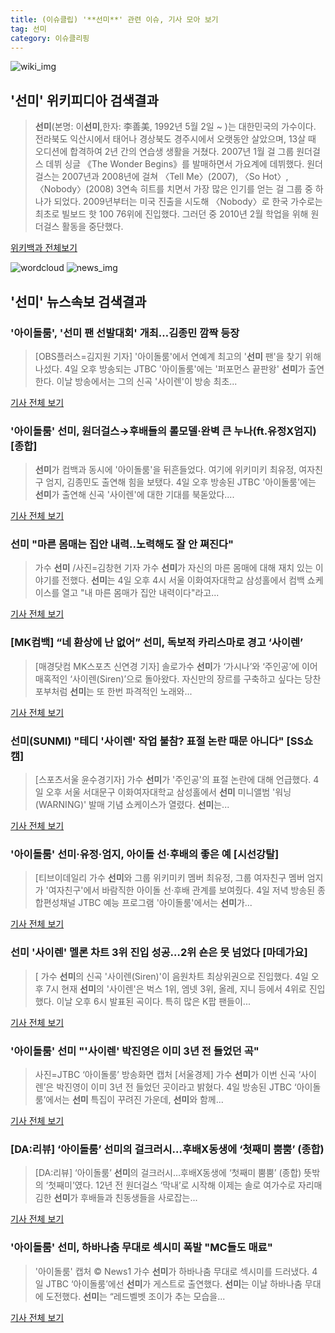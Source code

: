 ```yaml
---
title: (이슈클립) '**선미**' 관련 이슈, 기사 모아 보기
tag: 선미
category: 이슈클리핑
---
```

![wiki_img](https://user-images.githubusercontent.com/42597476/44503234-41136a80-a6d0-11e8-9071-6fc6418eafe4.png)
## **'**선미**'** 위키피디아 검색결과
>**선미**(본명: 이**선미**,한자: 李善美, 1992년 5월 2일 ~ )는 대한민국의 가수이다. 전라북도 익산시에서 태어나 경상북도 경주시에서 오랫동안 살았으며, 13살 때 오디션에 합격하여 2년 간의 연습생 생활을 거쳤다. 2007년 1월 걸 그룹 원더걸스 데뷔 싱글 《The Wonder Begins》를 발매하면서 가요계에 데뷔했다. 원더걸스는 2007년과 2008년에 걸쳐 〈Tell Me〉(2007), 〈So Hot〉, 〈Nobody〉(2008) 3연속 히트를 치면서 가장 많은 인기를 얻는 걸 그룹 중 하나가 되었다. 2009년부터는 미국 진출을 시도해 〈Nobody〉로 한국 가수로는 최초로 빌보드 핫 100 76위에 진입했다. 그러던 중 2010년 2월 학업을 위해 원더걸스 활동을 중단했다.

<a href="https://ko.wikipedia.org/wiki/선미" target="_blank">위키백과 전체보기</a>

![wordcloud](https://s3.ap-northeast-2.amazonaws.com/lyrics101-wordcloud/2018-09-04-1536059115.png)
![news_img](https://user-images.githubusercontent.com/42597476/44507050-1206f400-a6e4-11e8-8d98-7ffbfebb353f.png)
## **'**선미**'** 뉴스속보 검색결과
### '아이돌룸', '**선미** 팬 선발대회' 개최…김종민 깜짝 등장

>[OBS플러스=김지원 기자] '아이돌룸'에서 연예계 최고의 '**선미** 팬'을 찾기 위해 나섰다. 4일 오후 방송되는 JTBC '아이돌룸'에는 '퍼포먼스 끝판왕' **선미**가 출연한다. 이날 방송에서는 그의 신곡 '사이렌'이 방송 최초...

<a href="http://www.obsnews.co.kr/news/articleView.html?idxno=1114206" target="_blank">기사 전체 보기</a>

### '아이돌룸' **선미**, 원더걸스→후배들의 롤모델·완벽 큰 누나(ft.유정X엄지)[종합]

>**선미**가 컴백과 동시에 '아이돌룸'을 뒤흔들었다. 여기에 위키미키 최유정, 여자친구 엄지, 김종민도 출연해 힘을 보탰다. 4일 오후 방송된 JTBC '아이돌룸'에는 **선미**가 출연해 신곡 '사이렌'에 대한 기대를 북돋았다....

<a href="http://www.osen.co.kr/article/G1110982171" target="_blank">기사 전체 보기</a>

### **선미** "마른 몸매는 집안 내력..노력해도 잘 안 쪄진다"

>가수 **선미** /사진=김창현 기자 가수 **선미**가 자신의 마른 몸매에 대해 재치 있는 이야기를 전했다. **선미**는 4일 오후 4시 서울 이화여자대학교 삼성홀에서 컴백 쇼케이스를 열고 "내 마른 몸매가 집안 내력이다"라고...

<a href="http://star.mt.co.kr/stview.php?no=2018090417003250509" target="_blank">기사 전체 보기</a>

### [MK컴백] “네 환상에 난 없어” **선미**, 독보적 카리스마로 경고 ‘사이렌’

>[매경닷컴 MK스포츠 신연경 기자] 솔로가수 **선미**가 ‘가시나’와 ‘주인공’에 이어 매혹적인 ‘사이렌(Siren)’으로 돌아왔다. 자신만의 장르를 구축하고 싶다는 당찬 포부처럼 **선미**는 또 한번 파격적인 노래와...

<a href="http://sports.mk.co.kr/view.php?year=2018&no=558012" target="_blank">기사 전체 보기</a>

### **선미**(SUNMI) "테디 '사이렌' 작업 불참? 표절 논란 때문 아니다" [SS쇼캠]

>[스포츠서울 윤수경기자] 가수 **선미**가 '주인공'의 표절 논란에 대해 언급했다. 4일 오후 서울 서대문구 이화여자대학교 삼성홀에서 **선미** 미니앨범 '워닝(WARNING)' 발매 기념 쇼케이스가 열렸다. **선미**는...

<a href="http://www.sportsseoul.com/news/read/677162" target="_blank">기사 전체 보기</a>

### '아이돌룸' **선미**·유정·엄지, 아이돌 선·후배의 좋은 예 [시선강탈]

>[티브이데일리 가수 **선미**와 그룹 위키미키 멤버 최유정, 그룹 여자친구 멤버 엄지가 '여자친구'에서 바람직한 아이돌 선·후배 관계를 보여줬다. 4일 저녁 방송된 종합편성채널 JTBC 예능 프로그램 '아이돌룸'에서는 **선미**가...

<a href="http://tvdaily.asiae.co.kr/read.php3?aid=15360577101391860019" target="_blank">기사 전체 보기</a>

### **선미** '사이렌' 멜론 차트 3위 진입 성공…2위 숀은 못 넘었다 [마데가요]

>[ 가수 **선미**의 신곡 '사이렌(Siren)'이 음원차트 최상위권으로 진입했다. 4일 오후 7시 현재 **선미**의 '사이렌'은 벅스 1위, 엠넷 3위, 올레, 지니 등에서 4위로 진입했다. 이날 오후 6시 발표된 곡이다. 특히 많은 K팝 팬들이...

<a href="http://www.mydaily.co.kr/new_yk/html/read.php?newsid=201809041941947802&ext=na" target="_blank">기사 전체 보기</a>

### '아이돌룸' **선미** "'사이렌' 박진영은 이미 3년 전 들었던 곡"

>사진=JTBC ‘아이돌룸’ 방송화면 캡처 [서울경제] 가수 **선미**가 이번 신곡 ‘사이렌’은 박진영이 이미 3년 전 들었던 곳이라고 밝혔다. 4일 방송된 JTBC ‘아이돌룸’에서는 **선미** 특집이 꾸려진 가운데, **선미**와 함께...

<a href="http://www.sedaily.com/NewsView/1S4I9WDV32" target="_blank">기사 전체 보기</a>

### [DA:리뷰] ‘아이돌룸’ **선미**의 걸크러시…후배X동생에 ‘첫째미 뿜뿜’ (종합)

>[DA:리뷰] ‘아이돌룸’ **선미**의 걸크러시…후배X동생에 ‘첫째미 뿜뿜’ (종합) 뜻밖의 ‘첫째미’였다. 12년 전 원더걸스 ‘막내’로 시작해 이제는 솔로 여가수로 자리매김한 **선미**가 후배들과 친동생들을 사로잡는...

<a href="http://sports.donga.com/3/all/20180904/91836667/1" target="_blank">기사 전체 보기</a>

### '아이돌룸' **선미**, 하바나춤 무대로 섹시미 폭발 "MC들도 매료"

>'아이돌룸' 캡처 © News1 가수 **선미**가 하바나춤 무대로 섹시미를 드러냈다. 4일 JTBC ‘아이돌룸’에선 **선미**가 게스트로 출연했다. **선미**는 이날 하바나춤 무대에 도전했다. **선미**는 “레드벨벳 조이가 추는 모습을...

<a href="http://news1.kr/articles/?3417375" target="_blank">기사 전체 보기</a>


